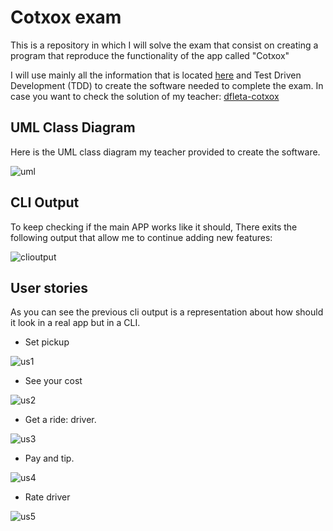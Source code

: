 # Cotxox exam

This is a repository in which I will solve the exam that consist on creating a program that reproduce the functionality of the app called
"Cotxox"

I will use mainly all the information that is located [here](./doc/) and Test Driven Development (TDD) to create the software needed to complete the exam. In case you want to check the solution of my teacher: [dfleta-cotxox](https://github.com/dfleta/cotxox)

## UML Class Diagram

Here is the UML class diagram my teacher provided to create the software.

![uml](./doc/diagrama_clases_UML.png)

## CLI Output

To keep checking if the main APP works like it should, There exits the following output that allow me to continue adding new features:

![clioutput](./doc/Salida-consola-cotxox.png)

## User stories

As you can see the previous cli output is a representation about how should it look in a real app but in a CLI.

* Set pickup

![us1](./doc/users-story/01ask-cotxo.png)

* See your cost

![us2](./doc/users-story/02how-much-cost.png)

* Get a ride: driver.

![us3](./doc/users-story/03information-about-cotxo-and-driver.png)

* Pay and tip.

![us4](./doc/users-story/04pay.png)

* Rate driver

![us5](./doc/users-story/05vote.png)